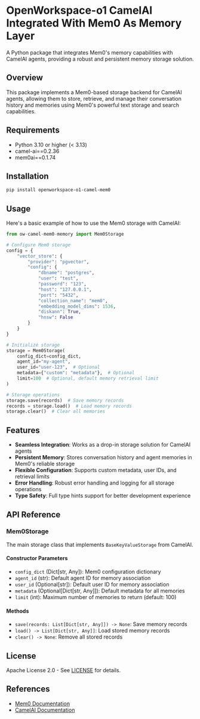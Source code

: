 # OpenWorkspace-o1 CamelAI Integrated With Mem0 As Memory Layer

A Python package that integrates Mem0's memory capabilities with CamelAI agents, providing a robust and persistent memory storage solution.

## Overview

This package implements a Mem0-based storage backend for CamelAI agents, allowing them to store, retrieve, and manage their conversation history and memories using Mem0's powerful text storage and search capabilities.

## Requirements

- Python 3.10 or higher (< 3.13)
- camel-ai==0.2.36
- mem0ai==0.1.74

## Installation

```bash
pip install openworkspace-o1-camel-mem0
```

## Usage

Here's a basic example of how to use the Mem0 storage with CamelAI:

```python
from ow-camel-mem0-memory import Mem0Storage

# Configure Mem0 storage
config = {
    "vector_store": {
        "provider": "pgvector",
        "config": {
            "dbname": "postgres",
            "user": "test",
            "password": "123",
            "host": "127.0.0.1",
            "port": "5432",
            "collection_name": "mem0",
            "embedding_model_dims": 1536,
            "diskann": True,
            "hnsw": False
        }
    }
}

# Initialize storage
storage = Mem0Storage(
    config_dict=config_dict,
    agent_id="my-agent",
    user_id="user-123",  # Optional
    metadata={"custom": "metadata"},  # Optional
    limit=100  # Optional, default memory retrieval limit
)

# Storage operations
storage.save(records)  # Save memory records
records = storage.load()  # Load memory records
storage.clear()  # Clear all memories
```

## Features

- **Seamless Integration**: Works as a drop-in storage solution for CamelAI agents
- **Persistent Memory**: Stores conversation history and agent memories in Mem0's reliable storage
- **Flexible Configuration**: Supports custom metadata, user IDs, and retrieval limits
- **Error Handling**: Robust error handling and logging for all storage operations
- **Type Safety**: Full type hints support for better development experience

## API Reference

### Mem0Storage

The main storage class that implements `BaseKeyValueStorage` from CamelAI.

#### Constructor Parameters

- `config_dict` (Dict[str, Any]): Mem0 configuration dictionary
- `agent_id` (str): Default agent ID for memory association
- `user_id` (Optional[str]): Default user ID for memory association
- `metadata` (Optional[Dict[str, Any]]): Default metadata for all memories
- `limit` (int): Maximum number of memories to return (default: 100)

#### Methods

- `save(records: List[Dict[str, Any]]) -> None`: Save memory records
- `load() -> List[Dict[str, Any]]`: Load stored memory records
- `clear() -> None`: Remove all stored records

## License

Apache License 2.0 - See [LICENSE](LICENSE) for details.

## References

- [Mem0 Documentation](https://docs.mem0.ai)
- [CamelAI Documentation](https://github.com/camel-ai/camel)
